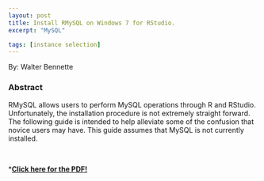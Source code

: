 ```yaml
---
layout: post
title: Install RMySQL on Windows 7 for RStudio.
excerpt: "MySQL"

tags: [instance selection]
---
```

By: Walter Bennette

### Abstract

RMySQL allows users to perform MySQL operations through R and RStudio. Unfortunately, the installation procedure is not extremely straight forward. The following guide is intended to help alleviate some of the confusion that novice users may have. This guide assumes that MySQL is not currently installed.

<br>

***[Click here for the PDF!](/assets/How_to_Install_RMySQL.pdf)**